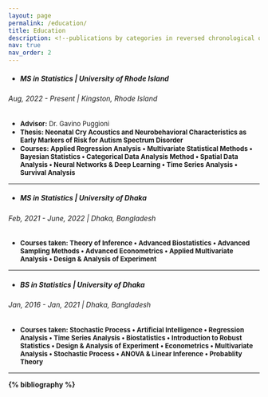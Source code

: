 ```yaml
---
layout: page
permalink: /education/
title: Education
description: <!--publications by categories in reversed chronological order. generated by jekyll-scholar.-->
nav: true
nav_order: 2
---
```


- ##### MS in Statistics | University of Rhode Island
###### Aug, 2022 - Present | Kingston, Rhode Island

   - <font size="2"><strong>Advisor:</strong> Dr. Gavino Puggioni</font> 
   - <font size="2"><strong>Thesis: Neonatal Cry Acoustics and Neurobehavioral Characteristics as Early Markers of Risk for Autism
Spectrum Disorder</font>
   - <font size="2"><strong>Courses:</strong> Applied Regression Analysis • Multivariate Statistical Methods • Bayesian Statistics •
Categorical Data Analysis Method • Spatial Data Analysis • Neural Networks & Deep Learning • Time
Series Analysis • Survival Analysis</font>   
   ---    

- ##### MS in Statistics | University of Dhaka
###### Feb, 2021 - June, 2022 | Dhaka, Bangladesh

   - <font size="2"><strong>Courses taken:</strong> Theory of Inference • Advanced Biostatistics • Advanced Sampling Methods • Advanced
Econometrics • Applied Multivariate Analysis • Design & Analysis of Experiment</font>
   ---

- ##### BS in Statistics | University of Dhaka
###### Jan, 2016 - Jan, 2021 | Dhaka, Bangladesh

   - <font size="2"><strong>Courses taken:</strong> Stochastic Process • Artificial Intelligence • Regression Analysis • Time Series
Analysis • Biostatistics • Introduction to Robust Statistics • Design & Analysis of Experiment • Econometrics
• Multivariate Analysis • Stochastic Process • ANOVA & Linear Inference • Probablity Theory</font> 
   ---

<!-- _pages/publications.md -->
<div class="publications">

{% bibliography %}

</div>
